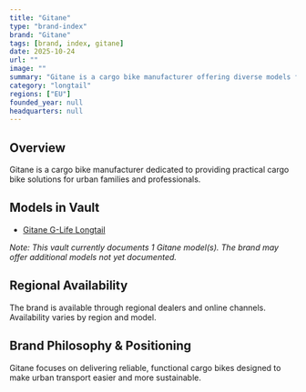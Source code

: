 ```yaml
---
title: "Gitane"
type: "brand-index"
brand: "Gitane"
tags: [brand, index, gitane]
date: 2025-10-24
url: ""
image: ""
summary: "Gitane is a cargo bike manufacturer offering diverse models for families and professionals."
category: "longtail"
regions: ["EU"]
founded_year: null
headquarters: null
---
```


## Overview

Gitane is a cargo bike manufacturer dedicated to providing practical cargo bike solutions for urban families and professionals.

## Models in Vault

- [Gitane G-Life Longtail](g-life-longtail-2.md)

_Note: This vault currently documents 1 Gitane model(s). The brand may offer additional models not yet documented._

## Regional Availability

The brand is available through regional dealers and online channels. Availability varies by region and model.

## Brand Philosophy & Positioning

Gitane focuses on delivering reliable, functional cargo bikes designed to make urban transport easier and more sustainable.
